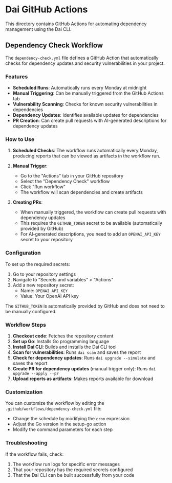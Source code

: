 # Dai GitHub Actions

This directory contains GitHub Actions for automating dependency management using the Dai CLI.

## Dependency Check Workflow

The `dependency-check.yml` file defines a GitHub Action that automatically checks for dependency updates and security vulnerabilities in your project.

### Features

- **Scheduled Runs**: Automatically runs every Monday at midnight
- **Manual Triggering**: Can be manually triggered from the GitHub Actions tab
- **Vulnerability Scanning**: Checks for known security vulnerabilities in dependencies
- **Dependency Updates**: Identifies available updates for dependencies
- **PR Creation**: Can create pull requests with AI-generated descriptions for dependency updates

### How to Use

1. **Scheduled Checks**: The workflow runs automatically every Monday, producing reports that can be viewed as artifacts in the workflow run.

2. **Manual Trigger**:
   - Go to the "Actions" tab in your GitHub repository
   - Select the "Dependency Check" workflow
   - Click "Run workflow"
   - The workflow will scan dependencies and create artifacts

3. **Creating PRs**:
   - When manually triggered, the workflow can create pull requests with dependency updates
   - This requires the `GITHUB_TOKEN` secret to be available (automatically provided by GitHub)
   - For AI-generated descriptions, you need to add an `OPENAI_API_KEY` secret to your repository

### Configuration

To set up the required secrets:

1. Go to your repository settings
2. Navigate to "Secrets and variables" > "Actions"
3. Add a new repository secret:
   - Name: `OPENAI_API_KEY`
   - Value: Your OpenAI API key

The `GITHUB_TOKEN` is automatically provided by GitHub and does not need to be manually configured.

### Workflow Steps

1. **Checkout code**: Fetches the repository content
2. **Set up Go**: Installs Go programming language
3. **Install Dai CLI**: Builds and installs the Dai CLI tool
4. **Scan for vulnerabilities**: Runs `dai scan` and saves the report
5. **Check for dependency updates**: Runs `dai upgrade --simulate` and saves the report
6. **Create PR for dependency updates** (manual trigger only): Runs `dai upgrade --apply --pr`
7. **Upload reports as artifacts**: Makes reports available for download

### Customization

You can customize the workflow by editing the `.github/workflows/dependency-check.yml` file:

- Change the schedule by modifying the `cron` expression
- Adjust the Go version in the setup-go action
- Modify the command parameters for each step

### Troubleshooting

If the workflow fails, check:

1. The workflow run logs for specific error messages
2. That your repository has the required secrets configured
3. That the Dai CLI can be built successfully from your code 